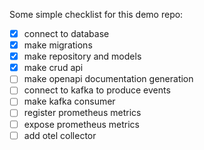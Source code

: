 Some simple checklist for this demo repo:
- [x] connect to database
- [x] make migrations
- [x] make repository and models
- [x] make crud api
- [ ] make openapi documentation generation
- [ ] connect to kafka to produce events
- [ ] make kafka consumer
- [ ] register prometheus metrics
- [ ] expose prometheus metrics
- [ ] add otel collector
